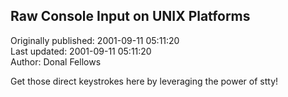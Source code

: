 ## Raw Console Input on UNIX Platforms  
Originally published: 2001-09-11 05:11:20  
Last updated: 2001-09-11 05:11:20  
Author: Donal Fellows  
  
Get those direct keystrokes here by leveraging the power of stty!